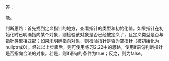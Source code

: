 答：

能。

判断思路：首先找到定义指针的地方，查看指针的类型和初始化值。如果指针在初始化时已明确指向某个对象，则检验该对象是否已经被定义了，且定义类型是否与指针类型相匹配；如果未明确指向对象，则检验指针是否为空指针（被初始化为nullptr或0）。经过以上步骤后，则可使用练习2.22中的思路，使用if语句判断指针是否指向合法的对象。若是，则if语句的条件为true；反之，则为false。